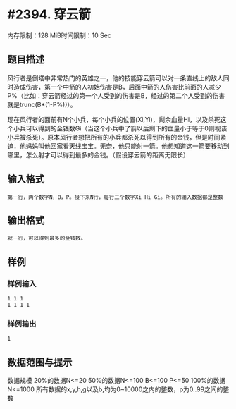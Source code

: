 # #2394. 穿云箭

内存限制：128 MiB时间限制：10 Sec

## 题目描述

风行者是倒塔中非常热门的英雄之一，他的技能穿云箭可以对一条直线上的敌人同时造成伤害，第一个中箭的人初始伤害是B，后面中箭的人伤害比前面的人减少P%（比如：穿云箭经过的第一个人受到的伤害是B，经过的第二个人受到的伤害就是trunc(B*(1-P%))）。

现在风行者的面前有N个小兵，每个小兵的位置(Xi,Yi)，剩余血量Hi，以及杀死这个小兵可以得到的金钱数Gi（当这个小兵中了箭以后剩下的血量小于等于0则视该小兵被杀死）。原本风行者想把所有的小兵都杀死以得到所有的金钱，但是时间紧迫，他妈妈叫他回家看天线宝宝。无奈，他只能射一箭。他想知道这一箭要移动到哪里，怎么射才可以得到最多的金钱。（假设穿云箭的距离无限长）

 

## 输入格式

    第一行，两个数字N，B，P。接下来N行，每行三个数字Xi Hi Gi。所有的输入数据都是整数

## 输出格式

    就一行，可以得到最多的金钱数。

## 样例

### 样例输入

    
    1 1 1
    1 1 1 1
    
    

### 样例输出

    
    1
    
    

## 数据范围与提示

数据规模
20%的数据N<=20
50%的数据N<=100 B<=100 P<=50
100%的数据N<=1000
所有数据的x,y,h,g以及b,均为0~10000之内的整数，p为0..99之间的整数
